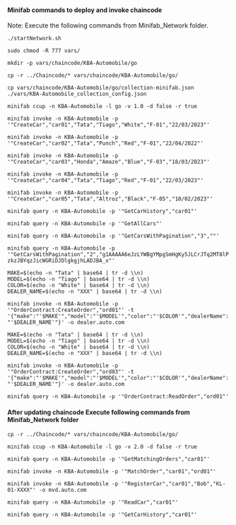 #### Minifab commands to deploy and invoke chaincode 

Note: Execute the following commands from Minifab_Network folder.


`./startNetwork.sh`

`sudo chmod -R 777 vars/`

`mkdir -p vars/chaincode/KBA-Automobile/go`

`cp -r ../Chaincode/* vars/chaincode/KBA-Automobile/go/`

`cp vars/chaincode/KBA-Automobile/go/collection-minifab.json ./vars/KBA-Automobile_collection_config.json`


`minifab ccup -n KBA-Automobile -l go -v 1.0 -d false -r true`



`minifab invoke -n KBA-Automobile -p '"CreateCar","car01","Tata","Tiago","White","F-01","22/03/2023"'`

`minifab invoke -n KBA-Automobile -p '"CreateCar","car02","Tata","Punch","Red","F-01","22/04/2022"'`

`minifab invoke -n KBA-Automobile -p '"CreateCar","car03","Honda","Amaze","Blue","F-03","18/03/2023"'`

`minifab invoke -n KBA-Automobile -p '"CreateCar","car04","Tata","Tiago","Red","F-01","22/03/2023"'`

`minifab invoke -n KBA-Automobile -p '"CreateCar","car05","Tata","Altroz","Black","F-05","10/02/2023"'`



`minifab query -n KBA-Automobile -p '"GetCarHistory","car01"'`

`minifab query -n KBA-Automobile -p '"GetAllCars"'`

`minifab query -n KBA-Automobile -p '"GetCarsWithPagination","3",""'`

`minifab query -n KBA-Automobile -p '"GetCarsWithPagination","2","g1AAAAA6eJzLYWBgYMpgSmHgKy5JLCrJTq2MT8lPzkzJBYqzJicWGRiDJDlgkgjhLADJBA_x"'`


```
MAKE=$(echo -n "Tata" | base64 | tr -d \\n)
MODEL=$(echo -n "Tiago" | base64 | tr -d \\n)
COLOR=$(echo -n "White" | base64 | tr -d \\n)
DEALER_NAME=$(echo -n "XXX" | base64 | tr -d \\n)

```
`minifab invoke -n KBA-Automobile -p '"OrderContract:CreateOrder","ord01"' -t '{"make":"'$MAKE'","model":"'$MODEL'","color":"'$COLOR'","dealerName":"'$DEALER_NAME'"}' -o dealer.auto.com`

```
MAKE=$(echo -n "Tata" | base64 | tr -d \\n)
MODEL=$(echo -n "Tiago" | base64 | tr -d \\n)
COLOR=$(echo -n "White" | base64 | tr -d \\n)
DEALER_NAME=$(echo -n "XXX" | base64 | tr -d \\n)

```

`minifab invoke -n KBA-Automobile -p '"OrderContract:CreateOrder","ord03"' -t '{"make":"'$MAKE'","model":"'$MODEL'","color":"'$COLOR'","dealerName":"'$DEALER_NAME'"}' -o dealer.auto.com`

`minifab query -n KBA-Automobile -p '"OrderContract:ReadOrder","ord01"'`



#### After updating chaincode Execute following commands from Minifab_Network folder

`cp -r ../Chaincode/* vars/chaincode/KBA-Automobile/go/`

`minifab ccup -n KBA-Automobile -l go -v 2.0 -d false -r true`

`minifab query -n KBA-Automobile -p '"GetMatchingOrders","car01"'`

`minifab invoke -n KBA-Automobile -p '"MatchOrder","car01","ord01"'`

`minifab invoke -n KBA-Automobile -p '"RegisterCar","car01","Bob","KL-01-XXXX"' -o mvd.auto.com`

`minifab query -n KBA-Automobile -p '"ReadCar","car01"'`

`minifab query -n KBA-Automobile -p '"GetCarHistory","car01"'`



